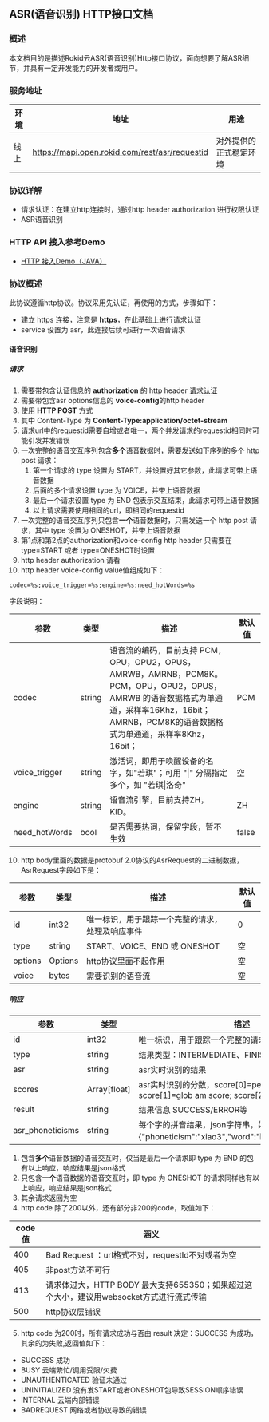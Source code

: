## ASR(语音识别) HTTP接口文档


### 概述

本文档目的是描述Rokid云ASR(语音识别)Http接口协议，面向想要了解ASR细节，并具有一定开发能力的开发者或用户。


### 服务地址

| 环境 | 地址                                   | 用途                   |
| ---- | -------------------------------------- | ---------------------- |
| 线上 | https://mapi.open.rokid.com/rest/asr/requestid       | 对外提供的正式稳定环境 |


### 协议详解

- 请求认证：在建立http连接时，通过http header authorization 进行权限认证
- ASR语音识别

### HTTP API 接入参考Demo
- [HTTP 接入Demo（JAVA）](https://github.com/Rokid/mapi-demo-outer)

### 协议概述

此协议遵循http协议。协议采用先认证，再使用的方式，步骤如下：

* 建立 https 连接，注意是 **https**，在此基础上进行[请求认证](https://developer.rokid.com/docs/3-ApiReference/mapi-doc/gw-auth-api.html)
* service 设置为 asr，此连接后续可进行一次语音请求



#### 语音识别

##### 请求

1. 需要带包含认证信息的 **authorization** 的 http header [请求认证](https://developer.rokid.com/docs/3-ApiReference/mapi-doc/gw-auth-api.html)
2. 需要带包含asr options信息的 **voice-config**的http header
2. 使用 **HTTP POST** 方式
3. 其中 Content-Type 为 **Content-Type:application/octet-stream**
4. 请求url中的requestid需要自增或者唯一，两个并发请求的requestid相同时可能引发并发错误
5. 一次完整的语音交互序列包含**多个**语音数据时，需要发送如下序列的多个 http post 请求：
   1. 第一个请求的 type 设置为 START，并设置好其它参数，此请求可带上语音数据
   2. 后面的多个请求设置 type  为 VOICE，并带上语音数据
   3. 最后一个请求设置 type 为 END 包表示交互结束，此请求可带上语音数据
   4. 以上请求需要使用相同的url，即相同的requestid
6. 一次完整的语音交互序列只包含**一个**语音数据时，只需发送一个 http post 请求，其中 type 设置为 ONESHOT，并带上语音数据
7. 第1点和第2点的authorization和voice-config http header 只需要在 type=START 或者 type=ONESHOT时设置
8. http header authorization 请看
9. http header voice-config value值组成如下：
 ```text
codec=%s;voice_trigger=%s;engine=%s;need_hotWords=%s
```
 字段说明：
 
| 参数     | 类型        | 描述                   | 默认值  |
| ------ | --------- | -------------------- | ---- |
| codec | string | 语音流的编码，目前支持 PCM，OPU，OPU2，OPUS，AMRWB，AMRNB，PCM8K。<br />PCM，OPU，OPU2，OPUS，AMRWB 的语音数据格式为单通道，采样率16Khz，16bit；<br />AMRNB，PCM8K的语音数据格式为单通道，采样率8Khz，16bit； | PCM  
| voice_trigger      | string | 激活词，即用于唤醒设备的名字，如"若琪"；可用 "\|" 分隔指定多个，如 "若琪\|洛奇" | 空   |
| engine    | string | 语音流引擎，目前支持ZH，KID。  | ZH |
| need_hotWords    | bool | 是否需要热词，保留字段，暂不生效  | false |

10. http body里面的数据是protobuf 2.0协议的AsrRequest的二进制数据，AsrRequest字段如下是：
  
  
  | 参数     | 类型        | 描述                   | 默认值  |
  | ------ | --------- | -------------------- | ---- |
  | id      | int32  | 唯一标识，用于跟踪一个完整的请求，处理及响应事件| 0     |
  | type   | string | START、VOICE、END 或 ONESHOT | 空  |
  | options    | Options     | http协议里面不起作用       | 空   |
  | voice  | bytes     | 需要识别的语音流      | 空   |
  


##### 响应

| 参数     | 类型     | 描述             |
| ------ | ------ | -------------- |
| id      | int32  | 唯一标识，用于跟踪一个完整的请求，处理及响应事件。 |
| type  | string | 结果类型：INTERMEDIATE、FINISH |
| asr    | string | asr实时识别的结果     |
| scores    | Array[float] | asr实时识别的分数，score[0]=per am score; score[1]=glob am score; score[2]=glob lm score     |
| result  | string | 结果信息  SUCCESS/ERROR等 |
| asr_phoneticisms | string | 每个字的拼音结果，json字符串，如“晓”字的拼音为{"phoneticism":"xiao3","word":"晓","type":"CHINESE"} |


1. 包含**多个**语音数据的语音交互时，仅当是最后一个请求即 type 为 END 的包有以上响应，响应结果是json格式
2. 只包含**一个**语音数据的语音交互时，即 type 为 ONESHOT 的请求同样也有以上响应，响应结果是json格式
3. 其余请求返回为空
4. http code 除了200以外，还有部分非200的code，取值如下：

| code 值         | 涵义           |
| ----------------- | -------------- |
| 400           | Bad Request ：url格式不对，requestId不对或者为空 |
| 405           | 非post方法不可行       |
| 413           | 请求体过大，HTTP BODY 最大支持655350；如果超过这个大小，建议用websocket方式进行流式传输|
| 500           | http协议层错误     |

5. http code 为200时，所有请求成功与否由 result 决定：SUCCESS 为成功，其余的为失败,返回值如下：
  - SUCCESS 成功
  - BUSY 云端繁忙/调用受限/欠费
  - UNAUTHENTICATED 验证未通过
  - UNINITIALIZED 没有发START或者ONESHOT包导致SESSION顺序错误
  - INTERNAL 云端内部错误
  - BADREQUEST 网络或者协议导致的错误

